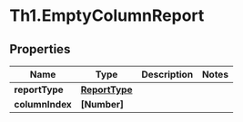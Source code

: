 # Th1.EmptyColumnReport

## Properties

Name | Type | Description | Notes
------------ | ------------- | ------------- | -------------
**reportType** | [**ReportType**](ReportType.md) |  | 
**columnIndex** | **[Number]** |  | 


